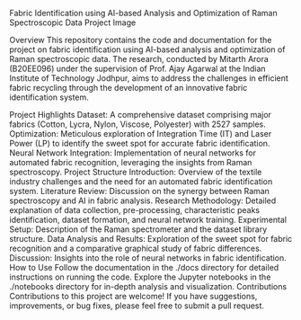 Fabric Identification using AI-based Analysis and Optimization of Raman Spectroscopic Data
Project Image

Overview
This repository contains the code and documentation for the project on fabric identification using AI-based analysis and optimization of Raman spectroscopic data. The research, conducted by Mitarth Arora (B20EE096) under the supervision of Prof. Ajay Agarwal at the Indian Institute of Technology Jodhpur, aims to address the challenges in efficient fabric recycling through the development of an innovative fabric identification system.

Project Highlights
Dataset: A comprehensive dataset comprising major fabrics (Cotton, Lycra, Nylon, Viscose, Polyester) with 2527 samples.
Optimization: Meticulous exploration of Integration Time (IT) and Laser Power (LP) to identify the sweet spot for accurate fabric identification.
Neural Network Integration: Implementation of neural networks for automated fabric recognition, leveraging the insights from Raman spectroscopy.
Project Structure
Introduction: Overview of the textile industry challenges and the need for an automated fabric identification system.
Literature Review: Discussion on the synergy between Raman spectroscopy and AI in fabric analysis.
Research Methodology: Detailed explanation of data collection, pre-processing, characteristic peaks identification, dataset formation, and neural network training.
Experimental Setup: Description of the Raman spectrometer and the dataset library structure.
Data Analysis and Results: Exploration of the sweet spot for fabric recognition and a comparative graphical study of fabric differences.
Discussion: Insights into the role of neural networks in fabric identification.
How to Use
Follow the documentation in the ./docs directory for detailed instructions on running the code.
Explore the Jupyter notebooks in the ./notebooks directory for in-depth analysis and visualization.
Contributions
Contributions to this project are welcome! If you have suggestions, improvements, or bug fixes, please feel free to submit a pull request.
